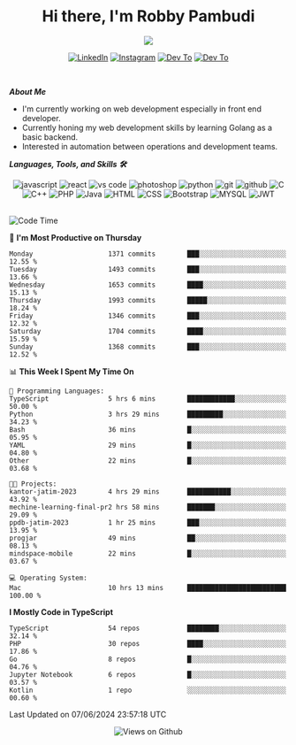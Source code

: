 <div align="center">
   <h1>Hi there, I'm Robby Pambudi </h1>

<img src="https://pronoun.cyou/x/y?subject=He&object=Him&height=20"> 
</div>

<p align='center'>
   <a href="https://www.linkedin.com/in/robbypambudi" target="_blank"><img src="https://img.shields.io/badge/LinkedIn-0077B5?style=for-the-badge&logo=linkedin&logoColor=white" alt="LinkedIn"></a>
   <a href="https://www.instagram.com/robbypambudi" target="_blank"><img src="https://img.shields.io/badge/Instagram-E4405F?style=for-the-badge&logo=instagram&logoColor=white" alt="Instagram"></a>
   <a href="https://dev.to/robbypambudi" target="_blank"><img src="https://img.shields.io/badge/dev.to-0A0A0A?style=for-the-badge&logo=dev.to&logoColor=white" alt="Dev To"></a>
   <a href="https://www.facebook.com/robbyulungpambudi" target="_blank"><img src="https://img.shields.io/badge/Facebook-1877F2?style=for-the-badge&logo=facebook&logoColor=white" alt="Dev To"></a>

</p> <p>
<br>
   
***About Me***
   
- I'm currently working on web development especially in front end developer.
- Currently honing my web development skills by learning Golang as a basic backend.
- Interested in automation between operations and development teams.
 
   
***Languages, Tools, and Skills 🛠***

   <div align="center">
   <img src="https://img.shields.io/badge/JavaScript-F7DF1E?style=for-the-badge&logo=javascript&logoColor=black" alt="javascript" />
      <img src="https://img.shields.io/badge/React-61DAFB?style=for-the-badge&logo=react&logoColor=black" alt="react" />
      <img src="https://img.shields.io/badge/vs%20code-007ACC?style=for-the-badge&logo=visual%20studio%20code&logoColor=white" alt="vs code" />
      <img src="https://img.shields.io/badge/adobe%20photoshop-31A8FF?style=for-the-badge&logo=adobe%20photoshop&logoColor=white" alt="photoshop" />
      <img src="https://img.shields.io/badge/python-3776AB?style=for-the-badge&logo=python&logoColor=white" alt="python" />
      <img src="https://img.shields.io/badge/Git-F05032?style=for-the-badge&logo=git&logoColor=white" alt="git" />
      <img src="https://img.shields.io/badge/GitHub-100000?style=for-the-badge&logo=github&logoColor=white" alt="github" />
      <img src="https://img.shields.io/badge/c-%2300599C.svg?style=for-the-badge&logo=c&logoColor=white" alt="C" />
      <img src="https://img.shields.io/badge/c++-%2300599C.svg?style=for-the-badge&logo=c%2B%2B&logoColor=white" alt="C++" />   
      <img src="https://img.shields.io/badge/PHP-777BB4?style=for-the-badge&logo=php&logoColor=white" alt="PHP" />
      <img src="https://img.shields.io/badge/Java-ED8B00?style=for-the-badge&logo=java&logoColor=white" alt="Java"/>
      <img src="https://img.shields.io/badge/HTML5-E34F26?style=for-the-badge&logo=html5&logoColor=white" alt="HTML" />
      <img src="https://img.shields.io/badge/CSS-239120?&style=for-the-badge&logo=css3&logoColor=white" alt ="CSS" />
      <img src="https://img.shields.io/badge/Bootstrap-563D7C?style=for-the-badge&logo=bootstrap&logoColor=white" alt="Bootstrap" />
      <img src="https://img.shields.io/badge/MySQL-00000F?style=for-the-badge&logo=mysql&logoColor=white" alt="MYSQL" />
      <img src="https://img.shields.io/badge/json%20web%20tokens-323330?style=for-the-badge&logo=json-web-tokens&logoColor=pink" alt="JWT" />
      
   </div><br>
   
<!--START_SECTION:waka-->
![Code Time](http://img.shields.io/badge/Code%20Time-1%2C311%20hrs%2048%20mins-blue)

📅 **I'm Most Productive on Thursday** 

```text
Monday                   1371 commits        ███░░░░░░░░░░░░░░░░░░░░░░   12.55 % 
Tuesday                  1493 commits        ███░░░░░░░░░░░░░░░░░░░░░░   13.66 % 
Wednesday                1653 commits        ████░░░░░░░░░░░░░░░░░░░░░   15.13 % 
Thursday                 1993 commits        █████░░░░░░░░░░░░░░░░░░░░   18.24 % 
Friday                   1346 commits        ███░░░░░░░░░░░░░░░░░░░░░░   12.32 % 
Saturday                 1704 commits        ████░░░░░░░░░░░░░░░░░░░░░   15.59 % 
Sunday                   1368 commits        ███░░░░░░░░░░░░░░░░░░░░░░   12.52 % 
```


📊 **This Week I Spent My Time On** 

```text
💬 Programming Languages: 
TypeScript               5 hrs 6 mins        ████████████░░░░░░░░░░░░░   50.00 % 
Python                   3 hrs 29 mins       █████████░░░░░░░░░░░░░░░░   34.23 % 
Bash                     36 mins             █░░░░░░░░░░░░░░░░░░░░░░░░   05.95 % 
YAML                     29 mins             █░░░░░░░░░░░░░░░░░░░░░░░░   04.80 % 
Other                    22 mins             █░░░░░░░░░░░░░░░░░░░░░░░░   03.68 % 

🐱‍💻 Projects: 
kantor-jatim-2023        4 hrs 29 mins       ███████████░░░░░░░░░░░░░░   43.92 % 
mechine-learning-final-pr2 hrs 58 mins       ███████░░░░░░░░░░░░░░░░░░   29.09 % 
ppdb-jatim-2023          1 hr 25 mins        ███░░░░░░░░░░░░░░░░░░░░░░   13.95 % 
progjar                  49 mins             ██░░░░░░░░░░░░░░░░░░░░░░░   08.13 % 
mindspace-mobile         22 mins             █░░░░░░░░░░░░░░░░░░░░░░░░   03.67 % 

💻 Operating System: 
Mac                      10 hrs 13 mins      █████████████████████████   100.00 % 
```

**I Mostly Code in TypeScript** 

```text
TypeScript               54 repos            ████████░░░░░░░░░░░░░░░░░   32.14 % 
PHP                      30 repos            ████░░░░░░░░░░░░░░░░░░░░░   17.86 % 
Go                       8 repos             █░░░░░░░░░░░░░░░░░░░░░░░░   04.76 % 
Jupyter Notebook         6 repos             █░░░░░░░░░░░░░░░░░░░░░░░░   03.57 % 
Kotlin                   1 repo              ░░░░░░░░░░░░░░░░░░░░░░░░░   00.60 % 
```




 Last Updated on 07/06/2024 23:57:18 UTC
<!--END_SECTION:waka-->

<div align="center">
<img src="https://komarev.com/ghpvc/?username=robbypambudi&color=green" alt="Views on Github" />
</div>

